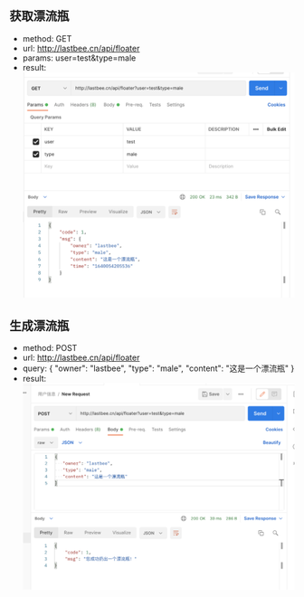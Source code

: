 ## 获取漂流瓶
* method: GET
* url: http://lastbee.cn/api/floater
* params: user=test&type=male
* result: ![](./2.png)

## 生成漂流瓶
* method: POST
* url: http://lastbee.cn/api/floater
* query: {
   "owner": "lastbee",
   "type": "male",
   "content": "这是一个漂流瓶"
}
* result: ![](./1.png)
